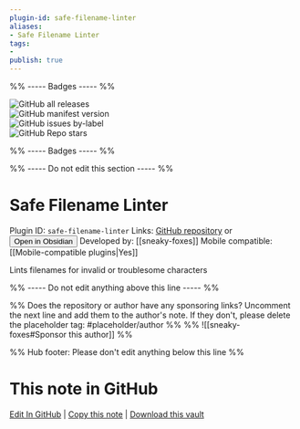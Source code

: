```yaml
---
plugin-id: safe-filename-linter
aliases:
- Safe Filename Linter
tags: 
- 
publish: true
---
```


%% ----- Badges ----- %%

![GitHub all releases](https://img.shields.io/github/downloads/sneaky-foxes/obsidian-safe-filename-linter/total?color=573E7A&logo=github&style=for-the-badge)   
![GitHub manifest version](https://img.shields.io/github/manifest-json/v/sneaky-foxes/obsidian-safe-filename-linter?color=573E7A&logo=github&style=for-the-badge)   
![GitHub issues by-label](https://img.shields.io/github/issues/sneaky-foxes/obsidian-safe-filename-linter/help%20wanted?color=573E7A&logo=github&style=for-the-badge)   
![GitHub Repo stars](https://img.shields.io/github/stars/sneaky-foxes/obsidian-safe-filename-linter?color=573E7A&logo=github&style=for-the-badge)

%% ----- Badges ----- %%

%% ----- Do not edit this section ----- %%

# Safe Filename Linter

Plugin ID: `safe-filename-linter`
Links: [GitHub repository](https://github.com/sneaky-foxes/obsidian-safe-filename-linter) or [<button id=HH>Open in Obsidian</button>](obsidian://show-plugin?id=safe-filename-linter)
Developed by: [[sneaky-foxes]]
Mobile compatible: [[Mobile-compatible plugins|Yes]]

Lints filenames for invalid or troublesome characters

%% ----- Do not edit anything above this line ----- %% 

%% Does the repository or author have any sponsoring links? Uncomment the next line and add them to the author's note. If they don't, please delete the placeholder tag: #placeholder/author %%
%% ![[sneaky-foxes#Sponsor this author]] %%

%% Hub footer: Please don't edit anything below this line %%

# This note in GitHub

<span class="git-footer">[Edit In GitHub](https://github.dev/obsidian-community/obsidian-hub/blob/main/02%20-%20Community%20Expansions/02.05%20All%20Community%20Expansions/Plugins/safe-filename-linter.md "git-hub-edit-note") | [Copy this note](https://raw.githubusercontent.com/obsidian-community/obsidian-hub/main/02%20-%20Community%20Expansions/02.05%20All%20Community%20Expansions/Plugins/safe-filename-linter.md "git-hub-copy-note") | [Download this vault](https://github.com/obsidian-community/obsidian-hub/archive/refs/heads/main.zip "git-hub-download-vault") </span>
